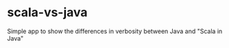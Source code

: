 scala-vs-java
=============

Simple app to show the differences in verbosity between Java and "Scala in Java"